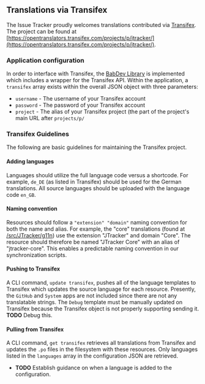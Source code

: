 ## Translations via Transifex

The Issue Tracker proudly welcomes translations contributed via [Transifex](https://www.transifex.com).  The project can be found at [https://opentranslators.transifex.com/projects/p/jtracker/](https://opentranslators.transifex.com/projects/p/jtracker/).

### Application configuration

In order to interface with Transifex, the [BabDev Library](https://github.com/BabDev/BabDev-Library) is implemented which includes a wrapper for the Transifex API.  Within the application, a `transifex` array exists within the overall JSON object with three parameters:

* `username` - The username of your Transifex account
* `password` - The password of your Transifex account
* `project` - The alias of your Transifex project (the part of the project's main URL after `projects/p/`

### Transifex Guidelines

The following are basic guidelines for maintaining the Transifex project.

#### Adding languages

Languages should utilize the full language code versus a shortcode.  For example, `de_DE` (as listed in Transifex) should be used for the German translations.  All source languages should be uploaded with the language code `en_GB`.

#### Naming convention

Resources should follow a `"extension" "domain"` naming convention for both the name and alias.  For example, the "core" translations (found at [/src/JTracker/g11n](/src/JTracker/g11n)) use the extension "JTracker" and domain "Core".  The resource should therefore be named "JTracker Core" with an alias of "jtracker-core".  This enables a predictable naming convention in our synchronization scripts.

#### Pushing to Transifex

A CLI command, `update transifex`, pushes all of the language templates to Transifex which updates the source language for each resource.  Presently, the `GitHub` and `System` apps are not included since there are not any translatable strings.  The `Debug` template must be manually updated on Transifex because the Transifex object is not properly supporting sending it.  **TODO** Debug this.

#### Pulling from Transifex

A CLI command, `get transifex` retrieves all translations from Transifex and updates the `.po` files in the filesystem with these resources.  Only languages listed in the `languages` array in the configuration JSON are retrieved.

* **TODO** Establish guidance on when a language is added to the configuration.
